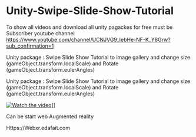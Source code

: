 # Unity-Swipe-Slide-Show-Tutorial

To show all videos and download  all unity pagackes for free must be Subscriber youtube channel 
https://www.youtube.com/channel/UCNJVG9_IebHe-NF-K_Y8Grw?sub_confirmation=1

Unity package  : Swipe Slide Show Tutorial to image gallery and change size (gameObject.transform.localScale) and  Rotate (gameObject.transform.eulerAngles)

Unity package : Swipe Slide Show Tutorial to image gallery and change size (gameObject.transform.localScale) and Rotate (gameObject.transform.eulerAngles)

[![Watch the video](https://img.youtube.com/vi/2oGGZl0h8co/0.jpg)](http://youtu.be/2oGGZl0h8co)]]

Can be start web Augmented reality

Https://Webxr.edafait.com
